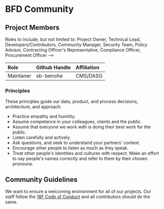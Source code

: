 # BFD Community

## Project Members
Roles to include, but not limited to: Project Owner, Technical Lead, Developers/Contributors, Community Manager, Security Team, Policy Advisor, Contracting Officer's Representative, Compliance Officer, Procurement Officer -->

| Role | Github Handle | Affiliation |
| :----- | :------ | :------------- |
| Maintaner | sb-benohe | CMS/DASG |

### Principles
These principles guide our data, product, and process decisions, architecture, and approach.

- Practice empathy and humility.
- Assume competence in your colleagues, clients and the public.
- Assume that everyone we work with is doing their best work for the public.
- Listen carefully and actively.
- Ask questions, and seek to understand your partners&#39; context.
- Encourage other people to listen as much as they speak.
- Treat other people&#39;s identities and cultures with respect. Make an effort to say people&#39;s names correctly and refer to them by their chosen pronouns.

## Community Guidelines
We want to ensure a welcoming environment for all of our projects. Our staff follow the [18F Code of Conduct](https://github.com/18F/code-of-conduct/blob/master/code-of-conduct.md) and all contributors should do the same.
